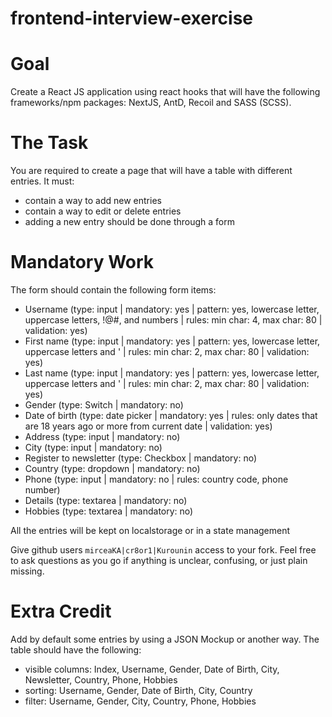 # frontend-interview-exercise


# Goal

Create a React JS application using react hooks that will have the following frameworks/npm packages: NextJS, AntD, Recoil and SASS (SCSS).

# The Task

You are required to create a page that will have a table with different entries. It must:

* contain a way to add new entries
* contain a way to edit or delete entries
* adding a new entry should be done through a form


# Mandatory Work

The form should contain the following form items:

* Username (type: input | mandatory: yes | pattern: yes, lowercase letter, uppercase letters, !@#, and numbers | rules: min char: 4, max char: 80 | validation: yes)
* First name (type: input | mandatory: yes | pattern: yes, lowercase letter, uppercase letters and ' | rules: min char: 2, max char: 80 | validation: yes)
* Last name (type: input | mandatory: yes | pattern: yes, lowercase letter, uppercase letters and ' | rules: min char: 2, max char: 80 | validation: yes)
* Gender (type: Switch | mandatory: no)
* Date of birth (type: date picker | mandatory: yes | rules: only dates that are 18 years ago or more from current date | validation: yes)
* Address (type: input | mandatory: no)
* City (type: input | mandatory: no)
* Register to newsletter (type: Checkbox | mandatory: no)
* Country (type: dropdown | mandatory: no)
* Phone (type: input | mandatory: no | rules: country code, phone number)
* Details (type: textarea | mandatory: no)
* Hobbies (type: textarea | mandatory: no)

All the entries will be kept on localstorage or in a state management

Give github users `mirceaKA|cr8or1|Kurounin` access to your fork.
Feel free to ask questions as you go if anything is unclear, confusing, or just plain missing.

# Extra Credit

Add by default some entries by using a JSON Mockup or another way.
The table should have the following:
 * visible columns: Index, Username, Gender, Date of Birth, City, Newsletter, Country, Phone, Hobbies
 * sorting: Username, Gender, Date of Birth, City, Country
 * filter: Username, Gender, City, Country, Phone, Hobbies

